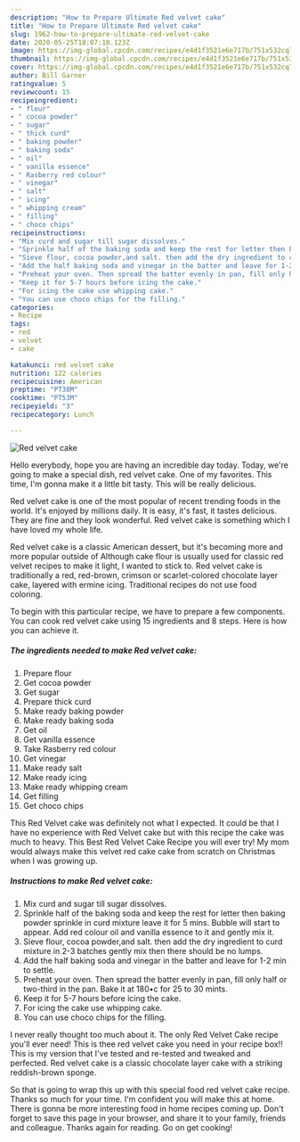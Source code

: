 ```yaml
---
description: "How to Prepare Ultimate Red velvet cake"
title: "How to Prepare Ultimate Red velvet cake"
slug: 1962-how-to-prepare-ultimate-red-velvet-cake
date: 2020-05-25T18:07:18.123Z
image: https://img-global.cpcdn.com/recipes/e4d1f3521e6e717b/751x532cq70/red-velvet-cake-recipe-main-photo.jpg
thumbnail: https://img-global.cpcdn.com/recipes/e4d1f3521e6e717b/751x532cq70/red-velvet-cake-recipe-main-photo.jpg
cover: https://img-global.cpcdn.com/recipes/e4d1f3521e6e717b/751x532cq70/red-velvet-cake-recipe-main-photo.jpg
author: Bill Garner
ratingvalue: 5
reviewcount: 15
recipeingredient:
- " flour"
- " cocoa powder"
- " sugar"
- " thick curd"
- " baking powder"
- " baking soda"
- " oil"
- " vanilla essence"
- " Rasberry red colour"
- " vinegar"
- " salt"
- " icing"
- " whipping cream"
- " filling"
- " choco chips"
recipeinstructions:
- "Mix curd and sugar till sugar dissolves."
- "Sprinkle half of the baking soda and keep the rest for letter then baking powder sprinkle in curd mixture leave it for 5 mins. Bubble will start to appear. Add red colour oil and vanilla essence to it and gently mix it."
- "Sieve flour, cocoa powder,and salt. then add the dry ingredient to curd mixture in 2-3 batches gently mix then there should be no lumps."
- "Add the half baking soda and vinegar in the batter and leave for 1-2 min to settle."
- "Preheat your oven. Then spread the batter evenly in pan, fill only half or two-third in the pan. Bake it at 180•c for 25 to 30 mints."
- "Keep it for 5-7 hours before icing the cake."
- "For icing the cake use whipping cake."
- "You can use choco chips for the filling."
categories:
- Recipe
tags:
- red
- velvet
- cake

katakunci: red velvet cake 
nutrition: 122 calories
recipecuisine: American
preptime: "PT38M"
cooktime: "PT53M"
recipeyield: "3"
recipecategory: Lunch

---
```



![Red velvet cake](https://img-global.cpcdn.com/recipes/e4d1f3521e6e717b/751x532cq70/red-velvet-cake-recipe-main-photo.jpg)

Hello everybody, hope you are having an incredible day today. Today, we're going to make a special dish, red velvet cake. One of my favorites. This time, I'm gonna make it a little bit tasty. This will be really delicious.

Red velvet cake is one of the most popular of recent trending foods in the world. It's enjoyed by millions daily. It is easy, it's fast, it tastes delicious. They are fine and they look wonderful. Red velvet cake is something which I have loved my whole life.

Red velvet cake is a classic American dessert, but it&#39;s becoming more and more popular outside of Although cake flour is usually used for classic red velvet recipes to make it light, I wanted to stick to. Red velvet cake is traditionally a red, red-brown, crimson or scarlet-colored chocolate layer cake, layered with ermine icing. Traditional recipes do not use food coloring.


To begin with this particular recipe, we have to prepare a few components. You can cook red velvet cake using 15 ingredients and 8 steps. Here is how you can achieve it.

<!--inarticleads1-->

##### The ingredients needed to make Red velvet cake:

1. Prepare  flour
1. Get  cocoa powder
1. Get  sugar
1. Prepare  thick curd
1. Make ready  baking powder
1. Make ready  baking soda
1. Get  oil
1. Get  vanilla essence
1. Take  Rasberry red colour
1. Get  vinegar
1. Make ready  salt
1. Make ready  icing
1. Make ready  whipping cream
1. Get  filling
1. Get  choco chips


This Red Velvet cake was definitely not what I expected. It could be that I have no experience with Red Velvet cake but with this recipe the cake was much to heavy. This Best Red Velvet Cake Recipe you will ever try! My mom would always make this velvet red cake cake from scratch on Christmas when I was growing up. 

<!--inarticleads2-->

##### Instructions to make Red velvet cake:

1. Mix curd and sugar till sugar dissolves.
1. Sprinkle half of the baking soda and keep the rest for letter then baking powder sprinkle in curd mixture leave it for 5 mins. Bubble will start to appear. Add red colour oil and vanilla essence to it and gently mix it.
1. Sieve flour, cocoa powder,and salt. then add the dry ingredient to curd mixture in 2-3 batches gently mix then there should be no lumps.
1. Add the half baking soda and vinegar in the batter and leave for 1-2 min to settle.
1. Preheat your oven. Then spread the batter evenly in pan, fill only half or two-third in the pan. Bake it at 180•c for 25 to 30 mints.
1. Keep it for 5-7 hours before icing the cake.
1. For icing the cake use whipping cake.
1. You can use choco chips for the filling.


I never really thought too much about it. The only Red Velvet Cake recipe you&#39;ll ever need! This is thee red velvet cake you need in your recipe box!! This is my version that I&#39;ve tested and re-tested and tweaked and perfected. Red velvet cake is a classic chocolate layer cake with a striking reddish-brown sponge. 

So that is going to wrap this up with this special food red velvet cake recipe. Thanks so much for your time. I'm confident you will make this at home. There is gonna be more interesting food in home recipes coming up. Don't forget to save this page in your browser, and share it to your family, friends and colleague. Thanks again for reading. Go on get cooking!

